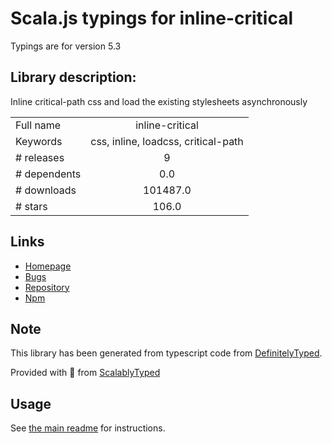 
# Scala.js typings for inline-critical

Typings are for version 5.3

## Library description:
Inline critical-path css and load the existing stylesheets asynchronously

|                    |                 |
| ------------------ | :-------------: |
| Full name          | inline-critical |
| Keywords           | css, inline, loadcss, critical-path |
| # releases         | 9 |
| # dependents       | 0.0 |
| # downloads        | 101487.0 |
| # stars            | 106.0 |

## Links
- [Homepage](https://github.com/bezoerb/inline-critical#readme)
- [Bugs](https://github.com/bezoerb/inline-critical/issues)
- [Repository](https://github.com/bezoerb/inline-critical)
- [Npm](https://www.npmjs.com/package/inline-critical)
    


## Note
This library has been generated from typescript code from [DefinitelyTyped](https://definitelytyped.org).

Provided with :purple_heart: from [ScalablyTyped](https://github.com/oyvindberg/ScalablyTyped)

## Usage
See [the main readme](../../readme.md) for instructions.


